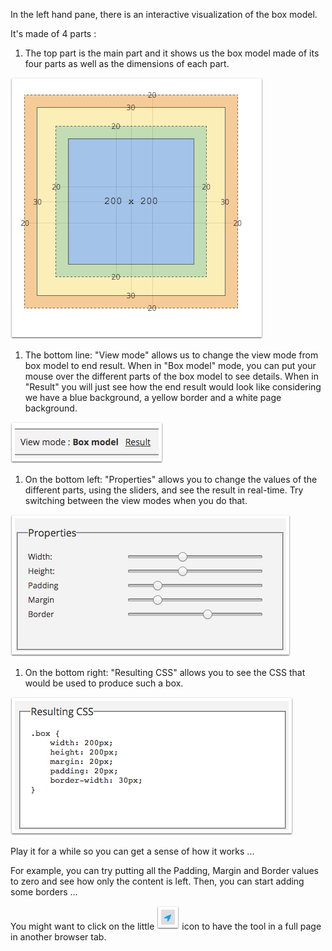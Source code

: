 In the left hand pane, there is an interactive visualization of the box model.

It's made of 4 parts :

1. The top part is the main part and it shows us the box model made of its four parts as well as the dimensions of each part.

![](.guides/img/top-part.png)

1. The bottom line: "View mode" allows us to change the view mode from box model to end result. When in "Box model" mode, you can put your mouse over the different parts of the box model to see details. When in "Result" you will just see how the end result would look like considering we have a blue background, a yellow border and a white page background.

![](.guides/img/view-mode.png)

1. On the bottom left: "Properties" allows you to change the values of the different parts, using the sliders, and see the result in real-time. Try switching between the view modes when you do that.

![](.guides/img/properties-pane.png)

1. On the bottom right: "Resulting CSS" allows you to see the CSS that would be used to produce such a box.

![](.guides/img/resulting-css-pane.png)

Play it for a while so you can get a sense of how it works ... 

For example, you can try putting all the Padding, Margin and Border values to zero and see how only the content is left. Then, you can start adding some borders ...

You might want to click on the little <img class="arrow-inline" src=".guides/img/arrow.png"> icon to have the tool in a full page in another browser tab.